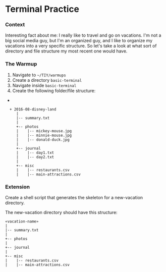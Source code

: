 # Terminal Practice

### Context
Interesting fact about me: I really like to travel and go on vacations. I'm not a big social media guy, but I'm an organized guy, and I like to organize my vacations into a very specific structure. So let's take a look at what sort of directory and file structure my most recent one would have.

### The Warmup
1. Navigate to `~/TIY/warmups`
2. Create a directory `basic-terminal`
3. Navigate inside `basic-terminal`
4. Create the following folder/file structure:
  - 
  ```
	+ 2016-08-disney-land
	   |
	   |-- summary.txt
	   |
	   +-- photos
	   |    |-- mickey-mouse.jpg
	   |    |-- minnie-mouse.jpg
	   |    |-- donald-duck.jpg
	   |  
	   +-- journal
	   |    |-- day1.txt 
	   |    |-- day2.txt
	   |    
	   +-- misc
	   |    |-- restaurants.csv 
	   |    |-- main-attractions.csv	
  ```

### Extension
Create a shell script that generates the skeleton for a new-vacation directory.

The new-vacation directory should have this structure:

```
«vacation-name»
|
|-- summary.txt
|
+-- photos
|    
+-- journal
|    
+-- misc
|    |-- restaurants.csv 
|    |-- main-attractions.csv
```